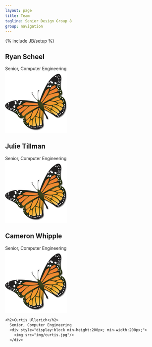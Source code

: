 ```yaml
---
layout: page
title: Team
tagline: Senior Design Group 8
group: navigation
---
```

{% include JB/setup %}


<style>
  img {
    max-width: 200px; 
    max-height:200px; 
    display:block; 
   /* border: 1px solid black;*/
  }
</style>

<div class="row">
  <div class="span6">
    <h2>Ryan Scheel</h2>
      Senior, Computer Engineering
      <img src="img/monarch.png"/>
    <h2>Julie Tillman</h2>
      Senior, Computer Engineering
      <img src="img/monarch.png"/>
  </div>
  <div class="span6">
    <h2>Cameron Whipple</h2>
      Senior, Computer Engineering
      <img src="img/monarch.png"/>

    <h2>Curtis Ullerich</h2>
      Senior, Computer Engineering
      <div style="display:block min-height:200px; min-width:200px;">
        <img src="img/curtis.jpg"/>
      </div>
  </div>
</div>



